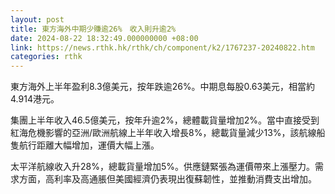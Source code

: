 ```yaml
---
layout: post
title: 東方海外中期少賺逾26%　收入則升逾2%
date: 2024-08-22 18:32:49.000000000 +08:00
link: https://news.rthk.hk/rthk/ch/component/k2/1767237-20240822.htm
categories: rthk
---
```


東方海外上半年盈利8.3億美元，按年跌逾26%。中期息每股0.63美元，相當約4.914港元。

集團上半年收入46.5億美元，按年升逾2%，總體載貨量增加2%。當中直接受到紅海危機影響的亞洲/歐洲航線上半年收入增長8%，總載貨量減少13%，該航線船隻航行距離大幅增加，運價大幅上漲。

太平洋航線收入升28%，總載貨量增加5%。供應鏈緊張為運價帶來上漲壓力。需求方面，高利率及高通脹但美國經濟仍表現出復蘇韌性，並推動消費支出增加。
